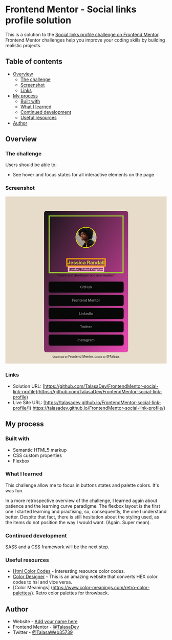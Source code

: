 # Frontend Mentor - Social links profile solution

This is a solution to the [Social links profile challenge on Frontend Mentor](https://www.frontendmentor.io/challenges/social-links-profile-UG32l9m6dQ). Frontend Mentor challenges help you improve your coding skills by building realistic projects. 

## Table of contents

- [Overview](#overview)
  - [The challenge](#the-challenge)
  - [Screenshot](#screenshot)
  - [Links](#links)
- [My process](#my-process)
  - [Built with](#built-with)
  - [What I learned](#what-i-learned)
  - [Continued development](#continued-development)
  - [Useful resources](#useful-resources)
- [Author](#author)


## Overview

### The challenge

Users should be able to:

- See hover and focus states for all interactive elements on the page

### Screenshot

![](./screenshot-social-links-profile-BORDERS.png)


### Links

- Solution URL: [https://github.com/TalasaDev/FrontendMentor-social-link-profile](https://github.com/TalasaDev/FrontendMentor-social-link-profile)
- Live Site URL: [https://talasadev.github.io/FrontendMentor-social-link-profile/]( https://talasadev.github.io/FrontendMentor-social-link-profile/)

## My process

### Built with

- Semantic HTML5 markup
- CSS custom properties
- Flexbox


### What I learned

This challenge allow me to focus in buttons states and palette colors. It's was fun.

In a more retrospective overview of the challenge, I learned again about patience and the learning curve paradigme. The flexbox layout is the first one I started learning and practising, so, consequently, the one I understand better. Despite that fact, there is still hesitation about the styling used, as the items do not position the way I would want. (Again. Super mean). 


### Continued development

SASS and a CSS framework will be the next step.


### Useful resources

- [Html Color Codes](https://html-color.codes/gold) - Interesting resource color codes.
- [Color Designer](https://colordesigner.io/convert/hsltohex) - This is an amazing website that converts HEX color codes to hsl and vice versa.
- [Color Meanings] (https://www.color-meanings.com/retro-color-palettes/). Retro color palettes for throwback. 


## Author

- Website - [Add your name here](https://www.your-site.com)
- Frontend Mentor - [@TalasaDev](https://www.frontendmentor.io/profile/TalasaDev)
- Twitter - [@TalasaWeb35739](https://x.com/TalasaWeb35739)
